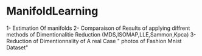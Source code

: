# ManifoldLearning
1- Estimation Of manifolds
2- Comparaison of Results of applying diffrent methods of Dimentionalitie Reduction (MDS,ISOMAP,LLE,Sammon,Kpca)
3- Reduction of Dimentionnality of A real Case " photos of Fashion Mnist Dataset"
